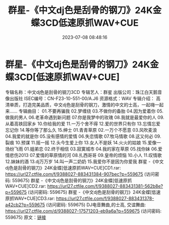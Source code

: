 ﻿---
title: 群星-《中文dj色是刮骨的钢刀》24K金蝶3CD低速原抓WAV+CUE
date: 2023-07-08 08:48:16
categories: WAV车载音乐、镜像
tags: 华语中文
---
# 群星-《中文dj色是刮骨的钢刀》24K金蝶3CD[低速原抓WAV+CUE]

专辑名称：中文dj色是刮骨的钢刀3CD
专辑艺人：群星
出版公司：珠江白天鹅音像出版社
ISEC编号：CN-F23-10-551-00/A.J6
资源格式：WAV
专辑介绍：
高清单质，打造完美品质，中文dj色是刮骨的钢刀，激情的中文的士高，一起嗨一起来......
专辑曲目：
01.不要再骗我
02.梦缠绕
03.不做你的备胎
04.因为爱着你
05.做我的男人
06.老革命遇到新问题
07.你是我梦中的玫瑰
08.我就是最爱你的人
09.从着高铁回家乡
10.你给我的爱
11.一万个舍不得
12.爱的世界只有你
13.忘情忘爱忘记你
14.等你等了那么久
15.绅士
01.青青草原
02.一万个不愿意
03.风吹麦浪
04.我爱的就是你
05.没有感情的爱情
06.失恋情歌
07.牧马情歌
08.这又何必
09.裂痕
10.预谋
11.摇一摇
12.头今生爱上你
13.女人不是妖
14.火火的姑娘
15.爱像一场纷飞雨
01.姐弟恋
02.终于相信
03.寂寞城市
04.我的家在草原
05.找你妹
06.爱情悲伤2013
07.爱情的草原情的河
08.扎西哥哥
09.皇帝的烦恼
10.小人
11.叹情歌
12.妹妹的酒
13.dj万万岁
14.叫一声二奶奶
15.我爱你不是因为你爱我
群星 -《中文dj色是刮骨的钢刀》24K金蝶[低速原抓WAV+CUE]CD1.rar: https://url27.ctfile.com/f/9388027-883431384-907bec?p=559675
(访问密码: 559675)
群星 -《中文dj色是刮骨的钢刀》24K金蝶[低速原抓WAV+CUE]CD2.rar: https://url27.ctfile.com/f/9388027-883431381-562b8e?p=559675
(访问密码: 559675)
群星 -《中文dj色是刮骨的钢刀》24K金蝶[低速原抓WAV+CUE]CD3.rar: https://url27.ctfile.com/f/9388027-883431378-a42cb2?p=559675
(访问密码: 559675)
DJ电音舞曲,的士高, 交谊舞曲: https://url27.ctfile.com/d/9388027-17571203-eb9a6a?p=559675
(访问密码: 559675)
原文：[链接](https://blog.sina.com.cn/s/blog_1647c7e76010312m1.html)